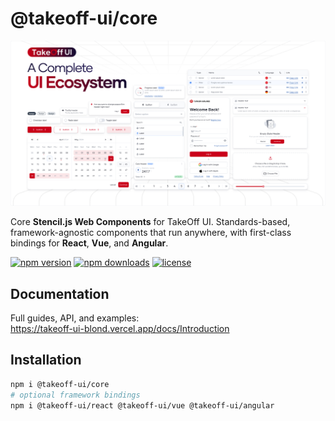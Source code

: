 # @takeoff-ui/core

![Takeoff UI Hero](takeoff-og.jpg)

Core **Stencil.js Web Components** for TakeOff UI. Standards-based, framework-agnostic components that run anywhere, with first-class bindings for **React**, **Vue**, and **Angular**.

[![npm version](https://img.shields.io/npm/v/@takeoff-ui/core.svg)](https://www.npmjs.com/package/@takeoff-ui/core)
[![npm downloads](https://img.shields.io/npm/dm/@takeoff-ui/core.svg)](https://www.npmjs.com/package/@takeoff-ui/core)
[![license](https://img.shields.io/badge/license-Apache--2.0-blue.svg)](./LICENSE)



## Documentation
Full guides, API, and examples:  
https://takeoff-ui-blond.vercel.app/docs/Introduction

## Installation
```bash
npm i @takeoff-ui/core
# optional framework bindings
npm i @takeoff-ui/react @takeoff-ui/vue @takeoff-ui/angular